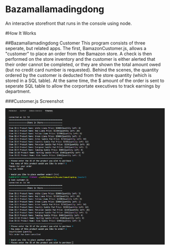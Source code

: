 # Bazamallamadingdong

An interactive storefront that runs in the console using node.  

#How It Works

##Bazamallamadingdong Customer
This program consists of three seperate, but related apps.  The first, BamazonCustomer.js, allows a "customer" to place an order from the Bamazon store.  A check is then performed on the store inventory and the customer is either alerted that their order cannot be completed, or they are shown the total amount owed (but no credit card number is requested).  Behind the scenes, the quantity ordered by the customer is deducted from the store quantity (which is stored in a SQL table).  At the same time, the $ amount of the order is sent to seperate SQL table to allow the corportate executives to track earnings by department.  

###Customer.js Screenshot

![first screenshot](assets/Bamazon1.PNG)
